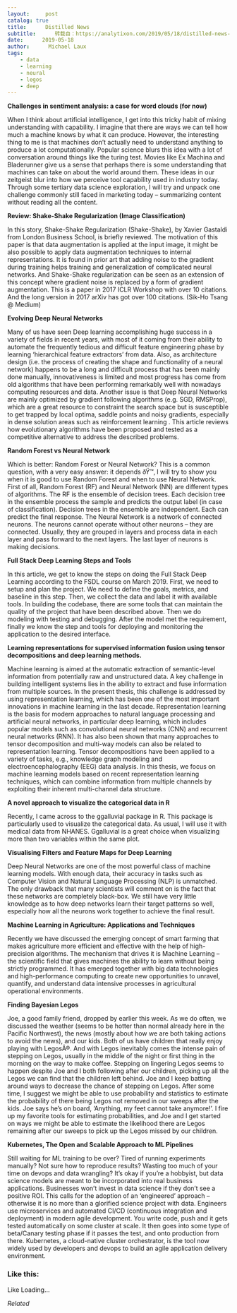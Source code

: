 ```yaml
---
layout:     post
catalog: true
title:      Distilled News
subtitle:      转载自：https://analytixon.com/2019/05/18/distilled-news-1071/
date:      2019-05-18
author:      Michael Laux
tags:
    - data
    - learning
    - neural
    - legos
    - deep
---
```


**Challenges in sentiment analysis: a case for word clouds (for now)**

When I think about artificial intelligence, I get into this tricky habit of mixing understanding with capability. I imagine that there are ways we can tell how much a machine knows by what it can produce. However, the interesting thing to me is that machines don’t actually need to understand anything to produce a lot computationally. Popular science blurs this idea with a lot of conversation around things like the turing test. Movies like Ex Machina and Bladerunner give us a sense that perhaps there is some understanding that machines can take on about the world around them. These ideas in our zeitgeist blur into how we perceive tool capability used in industry today. Through some tertiary data science exploration, I will try and unpack one challenge commonly still faced in marketing today – summarizing content without reading all the content.

**Review: Shake-Shake Regularization (Image Classification)**

In this story, Shake-Shake Regularization (Shake-Shake), by Xavier Gastaldi from London Business School, is briefly reviewed. The motivation of this paper is that data augmentation is applied at the input image, it might be also possible to apply data augmentation techniques to internal representations. It is found in prior art that adding noise to the gradient during training helps training and generalization of complicated neural networks. And Shake-Shake regularization can be seen as an extension of this concept where gradient noise is replaced by a form of gradient augmentation. This is a paper in 2017 ICLR Workshop with over 10 citations. And the long version in 2017 arXiv has got over 100 citations. (Sik-Ho Tsang @ Medium)

**Evolving Deep Neural Networks**

Many of us have seen Deep learning accomplishing huge success in a variety of fields in recent years, with most of it coming from their ability to automate the frequently tedious and difficult feature engineering phase by learning ‘hierarchical feature extractors’ from data. Also, as architecture design (i.e. the process of creating the shape and functionality of a neural network) happens to be a long and difficult process that has been mainly done manually, innovativeness is limited and most progress has come from old algorithms that have been performing remarkably well with nowadays computing resources and data. Another issue is that Deep Neural Networks are mainly optimized by gradient following algorithms (e.g. SGD, RMSProp), which are a great resource to constraint the search space but is susceptible to get trapped by local optima, saddle points and noisy gradients, especially in dense solution areas such as reinforcement learning . This article reviews how evolutionary algorithms have been proposed and tested as a competitive alternative to address the described problems.

**Random Forest vs Neural Network**

Which is better: Random Forest or Neural Network? This is a common question, with a very easy answer: it depends ðŸ™‚ I will try to show you when it is good to use Random Forest and when to use Neural Network. First of all, Random Forest (RF) and Neural Network (NN) are different types of algorithms. The RF is the ensemble of decision trees. Each decision tree in the ensemble process the sample and predicts the output label (in case of classification). Decision trees in the ensemble are independent. Each can predict the final response. The Neural Network is a network of connected neurons. The neurons cannot operate without other neurons – they are connected. Usually, they are grouped in layers and process data in each layer and pass forward to the next layers. The last layer of neurons is making decisions.

**Full Stack Deep Learning Steps and Tools**

In this article, we get to know the steps on doing the Full Stack Deep Learning according to the FSDL course on March 2019. First, we need to setup and plan the project. We need to define the goals, metrics, and baseline in this step. Then, we collect the data and label it with available tools. In building the codebase, there are some tools that can maintain the quality of the project that have been described above. Then we do modeling with testing and debugging. After the model met the requirement, finally we know the step and tools for deploying and monitoring the application to the desired interface.

**Learning representations for supervised information fusion using tensor decompositions and deep learning methods.**

Machine learning is aimed at the automatic extraction of semantic-level information from potentially raw and unstructured data. A key challenge in building intelligent systems lies in the ability to extract and fuse information from multiple sources. In the present thesis, this challenge is addressed by using representation learning, which has been one of the most important innovations in machine learning in the last decade. Representation learning is the basis for modern approaches to natural language processing and artificial neural networks, in particular deep learning, which includes popular models such as convolutional neural networks (CNN) and recurrent neural networks (RNN). It has also been shown that many approaches to tensor decomposition and multi-way models can also be related to representation learning. Tensor decompositions have been applied to a variety of tasks, e.g., knowledge graph modeling and electroencephalography (EEG) data analysis. In this thesis, we focus on machine learning models based on recent representation learning techniques, which can combine information from multiple channels by exploiting their inherent multi-channel data structure.

**A novel approach to visualize the categorical data in R**

Recently, I came across to the ggalluvial package in R. This package is particularly used to visualize the categorical data. As usual, I will use it with medical data from NHANES. Ggalluvial is a great choice when visualizing more than two variables within the same plot.

**Visualising Filters and Feature Maps for Deep Learning**

Deep Neural Networks are one of the most powerful class of machine learning models. With enough data, their accuracy in tasks such as Computer Vision and Natural Language Processing (NLP) is unmatched. The only drawback that many scientists will comment on is the fact that these networks are completely black-box. We still have very little knowledge as to how deep networks learn their target patterns so well, especially how all the neurons work together to achieve the final result.

**Machine Learning in Agriculture: Applications and Techniques**

Recently we have discussed the emerging concept of smart farming that makes agriculture more efficient and effective with the help of high-precision algorithms. The mechanism that drives it is Machine Learning – the scientific field that gives machines the ability to learn without being strictly programmed. It has emerged together with big data technologies and high-performance computing to create new opportunities to unravel, quantify, and understand data intensive processes in agricultural operational environments.

**Finding Bayesian Legos**

Joe, a good family friend, dropped by earlier this week. As we do often, we discussed the weather (seems to be hotter than normal already here in the Pacific Northwest), the news (mostly about how we are both taking actions to avoid the news), and our kids. Both of us have children that really enjoy playing with LegosÂ®. And with Legos inevitably comes the intense pain of stepping on Legos, usually in the middle of the night or first thing in the morning on the way to make coffee. Stepping on lingering Legos seems to happen despite Joe and I both following after our children, picking up all the Legos we can find that the children left behind. Joe and I keep batting around ways to decrease the chance of stepping on Legos. After some time, I suggest we might be able to use probability and statistics to estimate the probability of there being Legos not removed in our sweeps after the kids. Joe says he’s on board, ‘Anything, my feet cannot take anymore!’. I fire up my favorite tools for estimating probabilities, and Joe and I get started on ways we might be able to estimate the likelihood there are Legos remaining after our sweeps to pick up the Legos missed by our children.

**Kubernetes, The Open and Scalable Approach to ML Pipelines**

Still waiting for ML training to be over? Tired of running experiments manually? Not sure how to reproduce results? Wasting too much of your time on devops and data wrangling? It’s okay if you’re a hobbyist, but data science models are meant to be incorporated into real business applications. Businesses won’t invest in data science if they don’t see a positive ROI. This calls for the adoption of an ‘engineered’ approach – otherwise it is no more than a glorified science project with data. Engineers use microservices and automated CI/CD (continuous integration and deployment) in modern agile development. You write code, push and it gets tested automatically on some cluster at scale. It then goes into some type of beta/Canary testing phase if it passes the test, and onto production from there. Kubernetes, a cloud-native cluster orchestrator, is the tool now widely used by developers and devops to build an agile application delivery environment.





### Like this:

Like Loading...


*Related*

